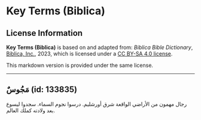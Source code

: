 # Key Terms (Biblica)

## License Information

**Key Terms (Biblica)** is based on and adapted from: _Biblica Bible Dictionary_, [Biblica, Inc.](https://www.biblica.com/), 2023, which is licensed under a [CC BY-SA 4.0 license](https://creativecommons.org/licenses/by-sa/4.0/legalcode.en).

This markdown version is provided under the same license.



--------------------------------

## مَجُوسٌ (id: 133835)

رجال مهمون من الأراضي الواقعة شرق أورشليم. درسوا نجوم السماء. سجدوا ليسوع بعد ولادته كملك العالم.


